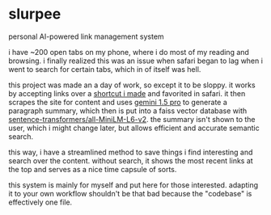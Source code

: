 # slurpee
personal AI-powered link management system

i have ~200 open tabs on my phone, where i do most of my reading and browsing. i finally realized this was an issue when safari began to lag when i went to search for certain tabs, which in of itself was hell.

this project was made an a day of work, so except it to be sloppy. it works by accepting links over a [shortcut i made](https://www.icloud.com/shortcuts/4bdfcd0281e942a097b096cc4f489a2e) and favorited in safari. it then scrapes the site for content and uses [gemini 1.5 pro](https://blog.google/technology/ai/google-gemini-next-generation-model-february-2024/) to generate a paragraph summary, which then is put into a faiss vector database with [sentence-transformers/all-MiniLM-L6-v2](https://huggingface.co/sentence-transformers/all-MiniLM-L6-v2). the summary isn't shown to the user, which i might change later, but allows efficient and accurate semantic search.

this way, i have a streamlined method to save things i find interesting and search over the content. without search, it shows the most recent links at the top and serves as a nice time capsule of sorts.

this system is mainly for myself and put here for those interested. adapting it to your own workflow shouldn't be that bad because the "codebase" is effectively one file.
